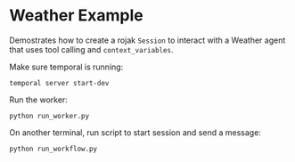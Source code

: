 # Weather Example

Demostrates how to create a rojak `Session` to interact with a Weather agent that uses tool calling and `context_variables`.

Make sure temporal is running:
```shell
temporal server start-dev
```

Run the worker:
```shell
python run_worker.py
```

On another terminal, run script to start session and send a message:
```
python run_workflow.py
```
